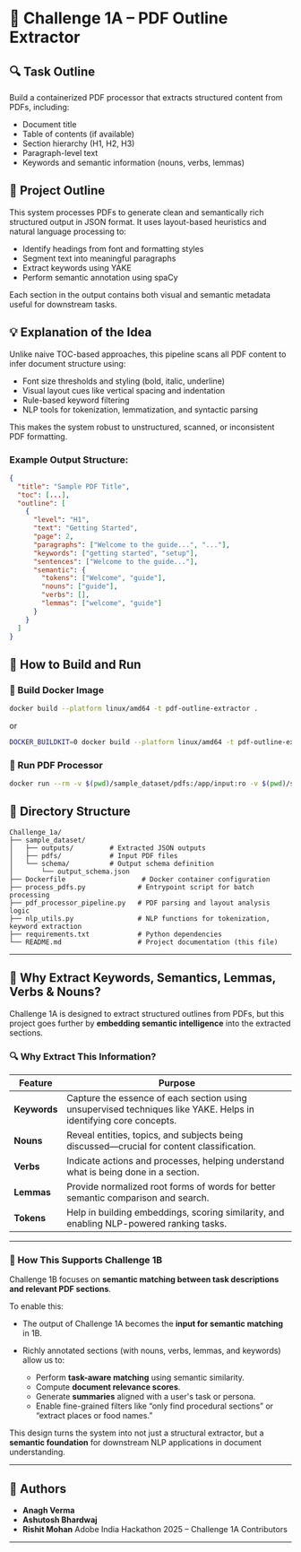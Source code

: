 
# 📄 Challenge 1A – PDF Outline Extractor

## 🔍 Task Outline

Build a containerized PDF processor that extracts structured content from PDFs, including:

* Document title
* Table of contents (if available)
* Section hierarchy (H1, H2, H3)
* Paragraph-level text
* Keywords and semantic information (nouns, verbs, lemmas)

## 🧠 Project Outline

This system processes PDFs to generate clean and semantically rich structured output in JSON format. It uses layout-based heuristics and natural language processing to:

* Identify headings from font and formatting styles
* Segment text into meaningful paragraphs
* Extract keywords using YAKE
* Perform semantic annotation using spaCy

Each section in the output contains both visual and semantic metadata useful for downstream tasks.

## 💡 Explanation of the Idea

Unlike naive TOC-based approaches, this pipeline scans all PDF content to infer document structure using:

* Font size thresholds and styling (bold, italic, underline)
* Visual layout cues like vertical spacing and indentation
* Rule-based keyword filtering
* NLP tools for tokenization, lemmatization, and syntactic parsing

This makes the system robust to unstructured, scanned, or inconsistent PDF formatting.

### Example Output Structure:

```json
{
  "title": "Sample PDF Title",
  "toc": [...],
  "outline": [
    {
      "level": "H1",
      "text": "Getting Started",
      "page": 2,
      "paragraphs": ["Welcome to the guide...", "..."],
      "keywords": ["getting started", "setup"],
      "sentences": ["Welcome to the guide..."],
      "semantic": {
        "tokens": ["Welcome", "guide"],
        "nouns": ["guide"],
        "verbs": [],
        "lemmas": ["welcome", "guide"]
      }
    }
  ]
}
```

## 🐳 How to Build and Run

### 🔧 Build Docker Image

```bash
docker build --platform linux/amd64 -t pdf-outline-extractor .
```
or
```bash
DOCKER_BUILDKIT=0 docker build --platform linux/amd64 -t pdf-outline-extractor .
```

### 🚀 Run PDF Processor

```bash
docker run --rm -v $(pwd)/sample_dataset/pdfs:/app/input:ro -v $(pwd)/sample_dataset/outputs:/app/output --network none pdf-outline-extractor
```

## 📁 Directory Structure

```
Challenge_1a/
├── sample_dataset/
│   ├── outputs/         # Extracted JSON outputs
│   ├── pdfs/            # Input PDF files
│   └── schema/          # Output schema definition
│       └── output_schema.json
├── Dockerfile                   # Docker container configuration
├── process_pdfs.py             # Entrypoint script for batch processing
├── pdf_processor_pipeline.py   # PDF parsing and layout analysis logic
├── nlp_utils.py                # NLP functions for tokenization, keyword extraction
├── requirements.txt            # Python dependencies
└── README.md                   # Project documentation (this file)
```

---

## 🧠 Why Extract Keywords, Semantics, Lemmas, Verbs & Nouns?

Challenge 1A is designed to extract structured outlines from PDFs, but this project goes further by **embedding semantic intelligence** into the extracted sections.

### 🔍 Why Extract This Information?

| Feature      | Purpose                                                                                                          |
| ------------ | ---------------------------------------------------------------------------------------------------------------- |
| **Keywords** | Capture the essence of each section using unsupervised techniques like YAKE. Helps in identifying core concepts. |
| **Nouns**    | Reveal entities, topics, and subjects being discussed—crucial for content classification.                        |
| **Verbs**    | Indicate actions and processes, helping understand what is being done in a section.                              |
| **Lemmas**   | Provide normalized root forms of words for better semantic comparison and search.                                |
| **Tokens**   | Help in building embeddings, scoring similarity, and enabling NLP-powered ranking tasks.                         |

---

### 🚀 How This Supports Challenge 1B

Challenge 1B focuses on **semantic matching between task descriptions and relevant PDF sections**.

To enable this:

* The output of Challenge 1A becomes the **input for semantic matching** in 1B.
* Richly annotated sections (with nouns, verbs, lemmas, and keywords) allow us to:

  * Perform **task-aware matching** using semantic similarity.
  * Compute **document relevance scores**.
  * Generate **summaries** aligned with a user's task or persona.
  * Enable fine-grained filters like “only find procedural sections” or “extract places or food names.”

This design turns the system into not just a structural extractor, but a **semantic foundation** for downstream NLP applications in document understanding.

---

## 👥 Authors

* **Anagh Verma**
* **Ashutosh Bhardwaj**
* **Rishit Mohan**
  Adobe India Hackathon 2025 – Challenge 1A Contributors


---
